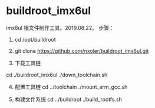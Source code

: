 # buildroot_imx6ul
imx6ul 根文件制作工具。2019.08.22。
步骤：
1. cd /opt/buildroot

2. git clone https://github.com/nxoler/buildroot_imx6ul.git

3. 下载工具链

cd ./buildroot_imx6ul
./down_toolchain.sh

4. 配置工具链
cd ../toolchain
./mount_arm_gcc.sh

5. 构建文件系统
cd ../buildroot
./build_rootfs.sh

